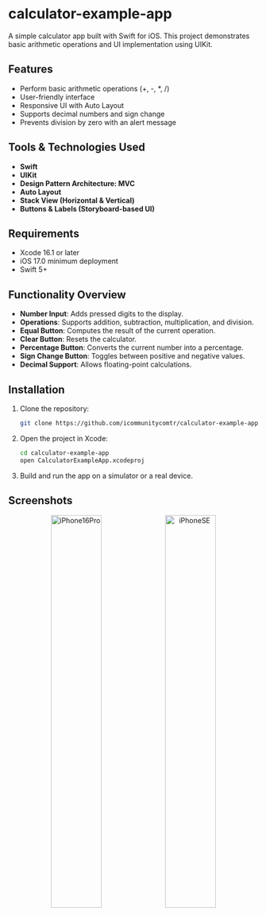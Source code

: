 # calculator-example-app

A simple calculator app built with Swift for iOS. This project demonstrates basic arithmetic operations and UI implementation using UIKit.

## Features

- Perform basic arithmetic operations (+, -, \*, /)
- User-friendly interface
- Responsive UI with Auto Layout
- Supports decimal numbers and sign change
- Prevents division by zero with an alert message

## Tools & Technologies Used

- **Swift**
- **UIKit**
- **Design Pattern Architecture: MVC**
- **Auto Layout**
- **Stack View (Horizontal & Vertical)**
- **Buttons & Labels (Storyboard-based UI)**

## Requirements

- Xcode 16.1 or later
- iOS 17.0 minimum deployment
- Swift 5+

## Functionality Overview

- **Number Input**: Adds pressed digits to the display.
- **Operations**: Supports addition, subtraction, multiplication, and division.
- **Equal Button**: Computes the result of the current operation.
- **Clear Button**: Resets the calculator.
- **Percentage Button**: Converts the current number into a percentage.
- **Sign Change Button**: Toggles between positive and negative values.
- **Decimal Support**: Allows floating-point calculations.

## Installation

1. Clone the repository:
   ```bash
   git clone https://github.com/icommunitycomtr/calculator-example-app.git
   ```
2. Open the project in Xcode:
   ```bash
   cd calculator-example-app
   open CalculatorExampleApp.xcodeproj
   ```
3. Build and run the app on a simulator or a real device.

## Screenshots

<p align="center">
  <img src="https://github.com/user-attachments/assets/4dc84fc3-5800-4358-ba2b-eece3ae7d0f5" alt="iPhone16Pro" width="45%">
  <img src="https://github.com/user-attachments/assets/88a77e44-9dd0-4b57-89ec-c409b9deef4e" alt="iPhoneSE" width="45%">
</p>
